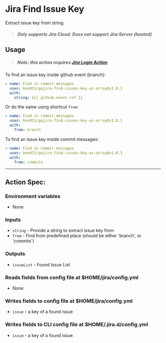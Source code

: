 # Jira Find Issue Key

Extract issue key from string

> ##### Only supports Jira Cloud. Does not support Jira Server (hosted)

## Usage

> ##### Note: this action requires [Jira Login Action](https://github.com/marketplace/actions/jira-login)

To find an issue key inside github event (branch):

```yaml
- name: Find in commit messages
  uses: ben031/gajira-find-issues-key-as-array@v1.0.1
  with:
    string: ${{ github.event.ref }}
```

Or do the same using shortcut `from`:

```yaml
- name: Find in commit messages
  uses: ben031/gajira-find-issues-key-as-array@v1.0.1
  with:
    from: branch
```

To find an issue key inside commit messages:

```yaml
- name: Find in commit messages
  uses: ben031/gajira-find-issues-key-as-array@v1.0.1
  with:
    from: commits
```

---

## Action Spec:

### Environment variables

- None

### Inputs

- `string` - Provide a string to extract issue key from
- `from` - Find from predefined place (should be either 'branch', or 'commits')

### Outputs

- `issueList` - Found Issue List

### Reads fields from config file at $HOME/jira/config.yml

- None

### Writes fields to config file at $HOME/jira/config.yml

- `issue` - a key of a found issue

### Writes fields to CLI config file at $HOME/.jira.d/config.yml

- `issue` - a key of a found issue

